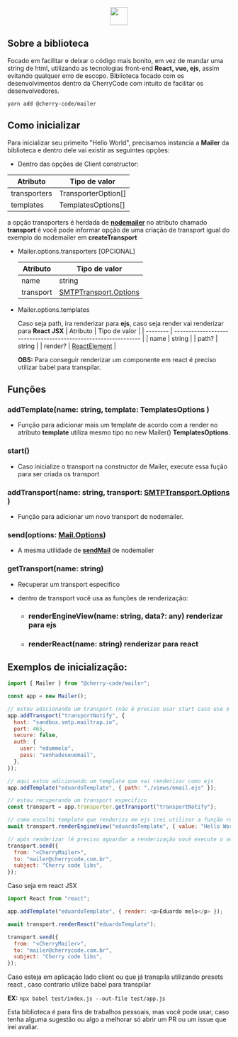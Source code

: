 <center><img src="https://media.discordapp.net/attachments/551211620924260392/962460741829541959/cherry_code.png?width=376&height=904" width="40"/></center>

## Sobre a biblioteca

Focado em facilitar e deixar o código mais bonito, em vez de mandar uma string de html, utilizando as tecnologias front-end **React, vue, ejs**, assim evitando qualquer erro de escopo.
Biblioteca focado com os desenvolvimentos dentro da CherryCode com intuito de facilitar os desenvolvedores.

```
yarn add @cherry-code/mailer
```

## Como inicializar

Para inicializar seu primeito "Hello World", precisamos instancia a **Mailer** da biblioteca e dentro dele vai existir as seguintes opções:

- Dentro das opções de Client constructor:

| Atributo     | Tipo de valor       |
| ------------ | ------------------- |
| transporters | TransporterOption[] |
| templates    | TemplatesOptions[]  |

a opção transporters é herdada de **[nodemailer](https://nodemailer.com/about/)** no atributo chamado **transport** é você pode informar opção de uma criação de transport igual do exemplo do nodemailer em **createTransport**

- Mailer.options.transporters [OPCIONAL]

  | Atributo  | Tipo de valor                                         |
  | --------- | ----------------------------------------------------- |
  | name      | string                                                |
  | transport | [SMTPTransport.Options](https://nodemailer.com/smtp/) |

- Mailer.options.templates

  Caso seja path, ira renderizar para **ejs**, caso seja render vai renderizar para **React JSX**
  | Atributo | Tipo de valor |
  | -------- | -------------------------------------------------------------- |
  | name | string |
  | path? | string |
  | render? | [ReactElement](https://legacy.reactjs.org/docs/react-api.html) |

  **OBS:** Para conseguir renderizar um componente em react é preciso utilizar babel para transpilar.

## Funções

### **addTemplate(name: string, template: TemplatesOptions )**

- Função para adicionar mais um template de acordo com a render no atributo **template** utiliza mesmo tipo
  no new Mailer() **TemplatesOptions**.

### **start()**

- Caso inicialize o transport na constructor de Mailer, execute essa fução para ser criada os transport

### **addTransport(name: string, transport: [SMTPTransport.Options](https://nodemailer.com/smtp/) )**

- Função para adicionar um novo transport de nodemailer.

### **send(options: [Mail.Options](https://nodemailer.com/message/))**

- A mesma utilidade de **[sendMail](https://nodemailer.com/usage/)** de nodemailer

### getTransport(name: string)

- Recuperar um transport especifico
- dentro de transport você usa as funções de renderização:

  - ### **renderEngineView(name: string, data?: any)** renderizar para ejs
  - ### **renderReact(name: string)** renderizar para react

## Exemplos de inicialização:

```js
import { Mailer } from "@cherry-code/mailer";

const app = new Mailer();

// estou adicionando um transport (não é preciso usar start caso use o add)
app.addTransport("transportNotify", {
  host: "sandbox.smtp.mailtrap.io",
  port: 465,
  secure: false,
  auth: {
    user: "edummelo",
    pass: "senhadeseuemail",
  },
});

// aqui estou adicionando um template que vai renderizar como ejs
app.addTemplate("eduardoTemplate", { path: "./views/email.ejs" });

// estou recuperando um transport especifico
const transport = app.transporter.getTransport("transportNotify");

// como escolhi template que renderiza em ejs irei utilizar a função renderEngineView
await transport.renderEngineView("eduardoTemplate", { value: "Hello World" });

// após renderizar (é preciso aguardar a renderização você execute o send)
transport.send({
  from: "<CherryMailer>",
  to: "mailer@cherrycode.com.br",
  subject: "Cherry code libs",
});
```

Caso seja em react JSX

```js
import React from "react";

app.addTemplate("eduardoTemplate", { render: <p>Eduardo melo</p> });

await transport.renderReact("eduardoTemplate");

transport.send({
  from: "<CherryMailer>",
  to: "mailer@cherrycode.com.br",
  subject: "Cherry code libs",
});
```

Caso esteja em aplicação lado client ou que já transpila utilizando presets react , caso contrario utilize babel para transpilar

**EX:** `npx babel test/index.js --out-file test/app.js`

Esta biblioteca é para fins de trabalhos pessoais, mas você pode usar, caso tenha alguma sugestão ou algo a melhorar só abrir um PR ou um issue que irei avaliar.

